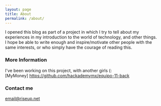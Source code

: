 ```yaml
---
layout: page
title: About
permalink: /about/
---
```


I opened this blog as part of a project in which I try to tell about my experiences in my introduction to the world of technology, and other things. I hope be able to write enough and inspire/motivate other people with the same interests, or who simply have the courage of reading this. 

### More Information

I've been working on this project, with another girls (:  
[MyMoney] https://github.com/hackademymx/equipo-11-back 

### Contact me

[email@riseup.net](knucklesbruised@riseup.net)
